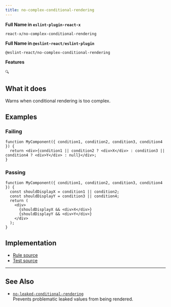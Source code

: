 ```yaml
---
title: no-complex-conditional-rendering
---
```


**Full Name in `eslint-plugin-react-x`**

```plain copy
react-x/no-complex-conditional-rendering
```

**Full Name in `@eslint-react/eslint-plugin`**

```plain copy
@eslint-react/no-complex-conditional-rendering
```

**Features**

`🔍`

## What it does

Warns when conditional rendering is too complex.

## Examples

### Failing

```tsx
function MyComponent({ condition1, condition2, condition3, condition4 }) {
  return <div>{condition1 || condition2 ? <div>X</div> : condition3 || condition4 ? <div>Y</div> : null}</div>;
}
```

### Passing

```tsx
function MyComponent({ condition1, condition2, condition3, condition4 }) {
  const shouldDisplayX = condition1 || condition2;
  const shouldDisplayY = condition3 || condition4;
  return (
    <div>
      {shouldDisplayX && <div>X</div>}
      {shouldDisplayY && <div>Y</div>}
    </div>
  );
}
```

## Implementation

- [Rule source](https://github.com/Rel1cx/eslint-react/tree/main/packages/plugins/eslint-plugin-react-x/src/rules/no-complex-conditional-rendering.ts)
- [Test source](https://github.com/Rel1cx/eslint-react/tree/main/packages/plugins/eslint-plugin-react-x/src/rules/no-complex-conditional-rendering.spec.ts)

---

## See Also

- [`no-leaked-conditional-rendering`](./no-leaked-conditional-rendering)\
  Prevents problematic leaked values from being rendered.
